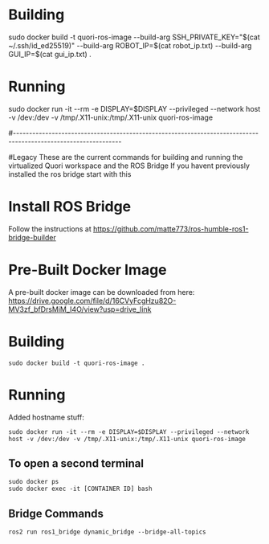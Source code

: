 # Building
sudo docker build -t quori-ros-image --build-arg SSH_PRIVATE_KEY="$(cat ~/.ssh/id_ed25519)" --build-arg ROBOT_IP=$(cat robot_ip.txt) --build-arg GUI_IP=$(cat gui_ip.txt) .

# Running 
sudo docker run -it --rm -e DISPLAY=$DISPLAY --privileged --network host -v /dev:/dev -v /tmp/.X11-unix:/tmp/.X11-unix quori-ros-image

#---------------------------------------------------------------------------------------------------------------

#Legacy
These are the current commands for building and running the virtualized Quori workspace and the ROS Bridge
If you havent previously installed the ros bridge start with this 


# Install ROS Bridge 
Follow the instructions at https://github.com/matte773/ros-humble-ros1-bridge-builder


# Pre-Built Docker Image
A pre-built docker image can be downloaded from here:
https://drive.google.com/file/d/16CVyFcgHzu82O-MV3zf_bfDrsMiM_I4O/view?usp=drive_link


# Building
```
sudo docker build -t quori-ros-image .
```


# Running

Added hostname stuff:
```
sudo docker run -it --rm -e DISPLAY=$DISPLAY --privileged --network host -v /dev:/dev -v /tmp/.X11-unix:/tmp/.X11-unix quori-ros-image
```


## To open a second terminal
```
sudo docker ps
sudo docker exec -it [CONTAINER ID] bash 
```


## Bridge Commands
```
ros2 run ros1_bridge dynamic_bridge --bridge-all-topics
```
